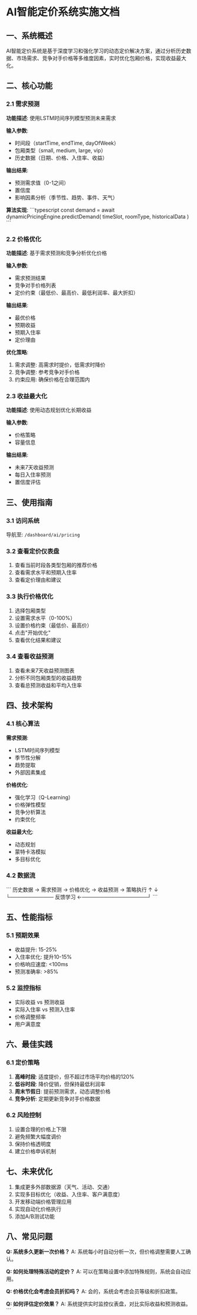 # AI智能定价系统实施文档

## 一、系统概述

AI智能定价系统是基于深度学习和强化学习的动态定价解决方案，通过分析历史数据、市场需求、竞争对手价格等多维度因素，实时优化包厢价格，实现收益最大化。

## 二、核心功能

### 2.1 需求预测

**功能描述**: 使用LSTM时间序列模型预测未来需求

**输入参数**:
- 时间段（startTime, endTime, dayOfWeek）
- 包厢类型（small, medium, large, vip）
- 历史数据（日期、价格、入住率、收益）

**输出结果**:
- 预测需求值（0-1之间）
- 置信度
- 影响因素分析（季节性、趋势、事件、天气）

**算法实现**:
\`\`\`typescript
const demand = await dynamicPricingEngine.predictDemand(
  timeSlot,
  roomType,
  historicalData
)
\`\`\`

### 2.2 价格优化

**功能描述**: 基于需求预测和竞争分析优化价格

**输入参数**:
- 需求预测结果
- 竞争对手价格列表
- 定价约束（最低价、最高价、最低利润率、最大折扣）

**输出结果**:
- 最优价格
- 预期收益
- 预期入住率
- 定价理由

**优化策略**:
1. 需求调整: 高需求时提价，低需求时降价
2. 竞争调整: 参考竞争对手价格
3. 约束应用: 确保价格在合理范围内

### 2.3 收益最大化

**功能描述**: 使用动态规划优化长期收益

**输入参数**:
- 价格策略
- 容量信息

**输出结果**:
- 未来7天收益预测
- 每日入住率预测
- 置信度评估

## 三、使用指南

### 3.1 访问系统

导航至: `/dashboard/ai/pricing`

### 3.2 查看定价仪表盘

1. 查看当前时段各类型包厢的推荐价格
2. 查看需求水平和预期入住率
3. 查看定价理由和建议

### 3.3 执行价格优化

1. 选择包厢类型
2. 设置需求水平（0-100%）
3. 设置价格约束（最低价、最高价）
4. 点击"开始优化"
5. 查看优化结果和建议

### 3.4 查看收益预测

1. 查看未来7天收益预测图表
2. 分析不同包厢类型的收益趋势
3. 查看总预测收益和平均入住率

## 四、技术架构

### 4.1 核心算法

**需求预测**:
- LSTM时间序列模型
- 季节性分解
- 趋势提取
- 外部因素集成

**价格优化**:
- 强化学习（Q-Learning）
- 价格弹性模型
- 竞争分析算法
- 约束优化

**收益最大化**:
- 动态规划
- 蒙特卡洛模拟
- 多目标优化

### 4.2 数据流

\`\`\`
历史数据 → 需求预测 → 价格优化 → 收益预测 → 策略执行
    ↑                                        ↓
    └──────────── 反馈学习 ←──────────────────┘
\`\`\`

## 五、性能指标

### 5.1 预期效果

- 收益提升: 15-25%
- 入住率优化: 提升10-15%
- 价格响应速度: <100ms
- 预测准确率: >85%

### 5.2 监控指标

- 实际收益 vs 预测收益
- 实际入住率 vs 预测入住率
- 价格调整频率
- 用户满意度

## 六、最佳实践

### 6.1 定价策略

1. **高峰时段**: 适度提价，但不超过市场平均价格的120%
2. **低谷时段**: 降价促销，但保持最低利润率
3. **周末节假日**: 提前预测需求，动态调整价格
4. **竞争分析**: 定期更新竞争对手价格数据

### 6.2 风险控制

1. 设置合理的价格上下限
2. 避免频繁大幅度调价
3. 保持价格透明度
4. 建立价格申诉机制

## 七、未来优化

1. 集成更多外部数据源（天气、活动、交通）
2. 实现多目标优化（收益、入住率、客户满意度）
3. 开发移动端价格管理应用
4. 实现自动化价格执行
5. 添加A/B测试功能

## 八、常见问题

**Q: 系统多久更新一次价格？**
A: 系统每小时自动分析一次，但价格调整需要人工确认。

**Q: 如何处理特殊活动的定价？**
A: 可以在策略设置中添加特殊规则，系统会自动应用。

**Q: 价格优化会考虑会员折扣吗？**
A: 会的，系统会考虑会员等级和折扣政策。

**Q: 如何评估定价效果？**
A: 系统提供实时监控仪表盘，对比实际收益和预测收益。
\`\`\`
